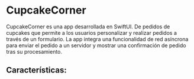 # CupcakeCorner
CupcakeCorner es una app desarrollada en SwiftUI. De pedidos de cupcakes que permite a los usuarios personalizar y realizar pedidos a través de un formulario. La app integra una funcionalidad de red asíncrona para enviar el pedido a un servidor y mostrar una confirmación de pedido tras su procesamiento.

## Características: 
